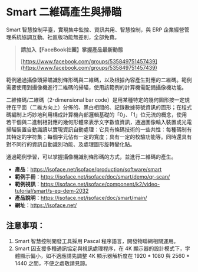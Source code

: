 # Smart 二維碼產生與掃瞄

Smart 智慧控制平臺，實現集中監控、資訊共用、智慧控制，與 ERP 企業經營管理系統協調互動。社區版功能無差別，全部免費。

> **請加入【FaceBook社團】掌握產品最新動態**
>
> [https://www.facebook.com/groups/535849751457439](https://www.facebook.com/groups/535849751457439)

範例通過攝像頭掃瞄識別條形碼與二維碼，以及根據內容產生對應的二維碼。範例需要使用到攝像機進行二維碼的掃瞄，使用該範例的計算機需配備攝像機功能。

二維條碼/二維碼（2-dimensional bar code）是用某種特定的幾何圖形按一定規律在平面（二維方向上）分佈的、黑白相間的、記錄數據符號資訊的圖形；在程式碼編制上巧妙地利用構成計算機內部邏輯基礎的「0」、「1」位元流的概念，使用若干個與二進制相對應的幾何形體來表示文字數值資訊，通過圖像輸入裝置或光電掃瞄裝置自動識讀以實現資訊自動處理：它具有條碼技術的一些共性：每種碼制有其特定的字符集；每個字元佔有一定的寬度；具有一定的校驗功能等。同時還具有對不同行的資訊自動識別功能、及處理圖形旋轉變化點。

通過範例學習，可以掌握攝像機識別條形碼的方式，並進行二維碼的產生。

* **產品**：https://isoface.net/isoface/production/software/smart
* **範例手冊**：https://isoface.net/isoface/doc/smart/demo/qr-scan/
* **範例視訊**：https://isoface.net/isoface/component/k2/video-tutorial/smart/s-eq-dem-2032
* **產品說明**：https://isoface.net/isoface/doc/smart/main/
* **網址**：https://isoface.net/

## 注意事項：
1. Smart 智慧控制開發工具採用 Pascal 程序語言，開發物聯網相關運用。
2. Smart 因支援多種通訊協定與視訊處理程序，在 4K 顯示器的設計模式下，字體顯示偏小，如不適應請先調整 4K 顯示器解析度在 1920 * 1080 與 2560 * 1440 之間，不便之處敬請見諒。